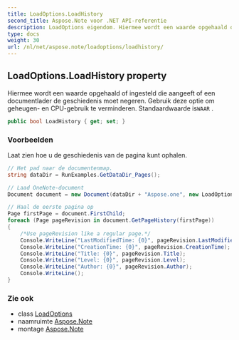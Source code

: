 ```yaml
---
title: LoadOptions.LoadHistory
second_title: Aspose.Note voor .NET API-referentie
description: LoadOptions eigendom. Hiermee wordt een waarde opgehaald of ingesteld die aangeeft of een documentlader de geschiedenis moet negeren. Gebruik deze optie om geheugen en CPUgebruik te verminderen. Standaardwaarde isWAAR .
type: docs
weight: 30
url: /nl/net/aspose.note/loadoptions/loadhistory/
---
```

## LoadOptions.LoadHistory property

Hiermee wordt een waarde opgehaald of ingesteld die aangeeft of een documentlader de geschiedenis moet negeren. Gebruik deze optie om geheugen- en CPU-gebruik te verminderen. Standaardwaarde is`WAAR` .

```csharp
public bool LoadHistory { get; set; }
```

### Voorbeelden

Laat zien hoe u de geschiedenis van de pagina kunt ophalen.

```csharp
// Het pad naar de documentenmap.
string dataDir = RunExamples.GetDataDir_Pages();

// Laad OneNote-document
Document document = new Document(dataDir + "Aspose.one", new LoadOptions { LoadHistory = true });

// Haal de eerste pagina op
Page firstPage = document.FirstChild;
foreach (Page pageRevision in document.GetPageHistory(firstPage))
{
    /*Use pageRevision like a regular page.*/
    Console.WriteLine("LastModifiedTime: {0}", pageRevision.LastModifiedTime);
    Console.WriteLine("CreationTime: {0}", pageRevision.CreationTime);
    Console.WriteLine("Title: {0}", pageRevision.Title);
    Console.WriteLine("Level: {0}", pageRevision.Level);
    Console.WriteLine("Author: {0}", pageRevision.Author);
    Console.WriteLine();
}
```

### Zie ook

* class [LoadOptions](../)
* naamruimte [Aspose.Note](../../loadoptions/)
* montage [Aspose.Note](../../../)


